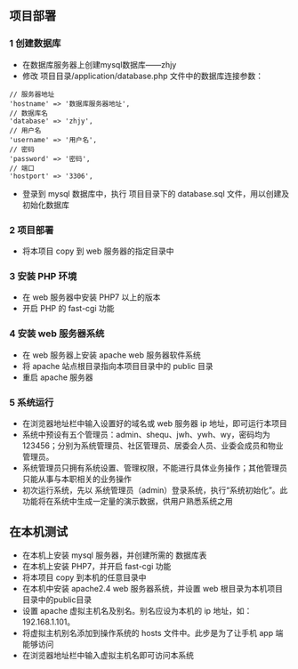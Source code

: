 ## 项目部署

### 1 创建数据库
* 在数据库服务器上创建mysql数据库——zhjy
* 修改 项目目录/application/database.php 文件中的数据库连接参数：
```
// 服务器地址
'hostname' => '数据库服务器地址',
// 数据库名
'database' => 'zhjy',
// 用户名
'username' => '用户名',
// 密码
'password' => '密码',
// 端口
'hostport' => '3306',
```
* 登录到 mysql 数据库中，执行 项目目录下的 database.sql 文件，用以创建及初始化数据库

### 2 项目部署
* 将本项目 copy 到 web 服务器的指定目录中

### 3 安装 PHP 环境
* 在 web 服务器中安装 PHP7 以上的版本
* 开启 PHP 的 fast-cgi 功能

### 4 安装 web 服务器系统
* 在 web 服务器上安装 apache web 服务器软件系统
* 将 apache 站点根目录指向本项目目录中的 public 目录
* 重启 apache 服务器

### 5 系统运行
* 在浏览器地址栏中输入设置好的域名或 web 服务器 ip 地址，即可运行本项目
* 系统中预设有五个管理员：admin、shequ、jwh、ywh、wy，密码均为 123456；分别为系统管理员、社区管理员、居委会人员、业委会成员和物业管理员。
* 系统管理员只拥有系统设置、管理权限，不能进行具体业务操作；其他管理员只能从事与本职相关的业务操作
* 初次运行系统，先以 系统管理员（admin）登录系统，执行“系统初始化”。此功能将在系统中生成一定量的演示数据，供用户熟悉系统之用

## 在本机测试
* 在本机上安装 mysql 服务器，并创建所需的 数据库表
* 在本机上安装 PHP7，并开启 fast-cgi 功能
* 将本项目 copy 到本机的任意目录中
* 在本机中安装 apache2.4 web 服务器系统，并设置 web 根目录为本机项目目录中的public目录
* 设置 apache 虚拟主机名及别名。别名应设为本机的 ip 地址，如：192.168.1.101。
* 将虚拟主机别名添加到操作系统的 hosts 文件中。此步是为了让手机 app 端能够访问
* 在浏览器地址栏中输入虚拟主机名即可访问本系统
